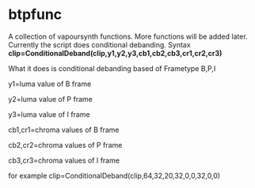 # btpfunc
A collection of vapoursynth functions. More functions will be added later. 
Currently the script does conditional debanding.
Syntax **clip=ConditionalDeband(clip,y1,y2,y3,cb1,cb2,cb3,cr1,cr2,cr3)**

What it does is conditional debanding based of Frametype B,P,I

y1=luma value of B frame

y2=luma value of P frame

y3=luma value of I frame

cb1,cr1=chroma values of B frame

cb2,cr2=chroma values of P frame

cb3,cr3=chroma values of I frame

for example clip=ConditionalDeband(clip,64,32,20,32,0,0,32,0,0)



